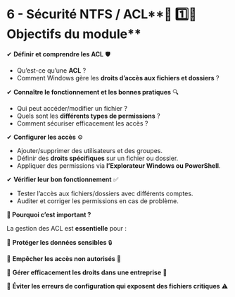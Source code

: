 # 6 - Sécurité NTFS / ACL**🎯 1️⃣️⃣ Objectifs du module**

✔ **Définir et comprendre les ACL** 🛡️

- Qu’est-ce qu’une **ACL** ?
- Comment Windows gère les **droits d’accès aux fichiers et dossiers** ?



✔ **Connaître le fonctionnement et les bonnes pratiques** 🔍

- Qui peut accéder/modifier un fichier ?
- Quels sont les **différents types de permissions** ?
- Comment sécuriser efficacement les accès ?



✔ **Configurer les accès** ⚙️

- Ajouter/supprimer des utilisateurs et des groupes.
- Définir des **droits spécifiques** sur un fichier ou dossier.
- Appliquer des permissions via **l’Explorateur Windows ou PowerShell**.



✔ **Vérifier leur bon fonctionnement** ✅

- Tester l’accès aux fichiers/dossiers avec différents comptes.
- Auditer et corriger les permissions en cas de problème.



**📌 Pourquoi c’est important ?**

La gestion des ACL est **essentielle** pour :

🔹 **Protéger les données sensibles** 🔒

🔹 **Empêcher les accès non autorisés** 🚫

🔹 **Gérer efficacement les droits dans une entreprise** 🏢

🔹 **Éviter les erreurs de configuration qui exposent des fichiers critiques** ⚠️
